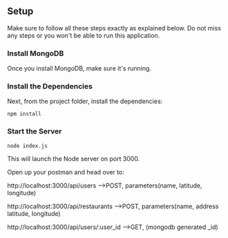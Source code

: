 
## Setup

Make sure to follow all these steps exactly as explained below. Do not miss any steps or you won't be able to run this application.

### Install MongoDB

Once you install MongoDB, make sure it's running.

### Install the Dependencies

Next, from the project folder, install the dependencies:

    npm install

### Start the Server

    node index.js

This will launch the Node server on port 3000.

Open up your postman and head over to:

http://localhost:3000/api/users -->POST, parameters(name, latitude, longitude)

http://localhost:3000/api/restaurants -->POST, parameters(name, address latitude, longitude)

http://localhost:3000/api/users/:user_id -->GET, (mongodb generated _id)

